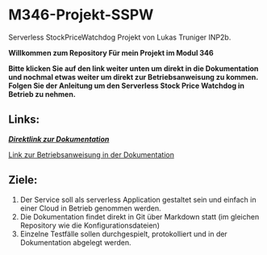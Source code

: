 # M346-Projekt-SSPW
Serverless StockPriceWatchdog Projekt von Lukas Truniger INP2b.

<strong>Willkommen zum Repository Für mein Projekt im Modul 346</strong>

<strong>Bitte klicken Sie auf den link weiter unten um direkt in die Dokumentation und nochmal etwas weiter um direkt zur Betriebsanweisung zu kommen. Folgen Sie der Anleitung um den Serverless Stock Price Watchdog in Betrieb zu nehmen.</strong>



## Links:
[***Direktlink zur Dokumentation***](Dokumentation/Dokumentation.md)

[Link zur Betriebsanweisung in der Dokumentation](https://github.com/Luckystrike612/M346-Projekt-SSPW/blob/main/Dokumentation/Dokumentation.md#betriebsanweisungen)

## Ziele:

1. Der Service soll als serverless Application gestaltet sein und einfach in einer Cloud in Betrieb genommen werden. 
2. Die Dokumentation findet direkt in Git über Markdown statt (im gleichen Repository wie die Konfigurationsdateien)
3. Einzelne Testfälle sollen durchgespielt, protokolliert und in der Dokumentation abgelegt werden.


